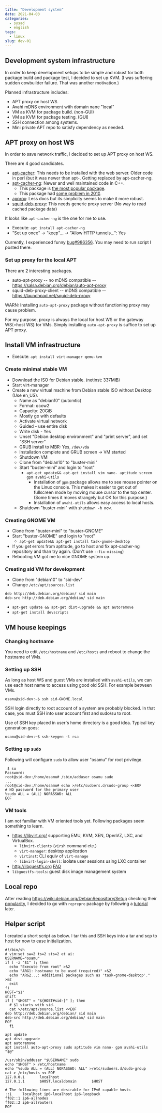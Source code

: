 ```yaml
---
title: "Development system"
date: 2021-04-03
categories:
  - sysad
  - english
tags:
  - linux
slug: dev-01
---
```


## Development system infrastructure

In order to keep development setups to be simple and robust for both package
build and package test, I decided to set up KVM.  (I was suffering sudden
cowbuilder failure. That was another motivation.)

Planned infrastructure includes:

* APT proxy on host WS.
* Avahi mDNS environment with domain nane "local"
* VM as KVM for package build. (non-GUI)
* VM as KVM for package testing. (GUI)
* SSH connection among systems.
* Mini private APT repo to satisfy dependency as needed.

## APT proxy on host WS

In order to save network traffic, I decided to set up APT proxy on host WS.

There are 4 good candidates.
* [apt-cacher](https://salsa.debian.org/LeePen/apt-cacher): This needs to be installed with the web server.  Older code in perl (but it was newer than apt-.  Getting replaced by apt-cacher-ng.
* [apt-cacher-ng](https://salsa.debian.org/blade/apt-cacher-ng/-/tree/debian/sid): Newer and well maintained code in C++.
  * This package is [the most popular package](https://qa.debian.org/popcon-graph.php?packages=apt-cacher+apt-cacher-ng+approx+squid-deb-proxy&show_installed=on&want_legend=on&want_ticks=on&from_date=&to_date=&hlght_date=&date_fmt=%25Y-%25m&beenhere=1).
  * This package had [some problem in 2010](https://wiki.debian.org/Simple-CDD/Howto?action=diff&rev1=51&rev2=50).
* [approx](https://salsa.debian.org/ocaml-team/approx): Less docs but its simplicity seems to make it more robust.
* [squid-deb-proxy](https://launchpad.net/squid-deb-proxy): This needs generic proxy server (No way to read cached package data)

It looks like `apt-cacher-ng` is the one for me to use.

* Execute: `apt install apt-cacher-ng`
* "Set up once" -> "keep"... -> "Allow HTTP tunnels...": Yes

Currently, I experienced funny [bug#986356](https://bugs.debian.org/986356).
You may need to run script I posted there.

### Set up proxy for the local APT

There are 2 interesting packages.

* auto-apt-proxy -- no mDNS compatible --  https://salsa.debian.org/debian/auto-apt-proxy
* squid-deb-proxy-client -- mDNS compatible -- https://launchpad.net/squid-deb-proxy

WARN: Installing `auto-apt-proxy` package without functioning proxy may cause
problem.

For my purpose, proxy is always the local for host WS or the gateway WS(=host
WS) for VMs.  Simply installing `auto-apt-proxy` is suffice to set up APT
proxy.

## Install VM infrastructure

* Execute: `apt install virt-manager qemu-kvm`

### Create minimal stable VM

* Download the ISO for Debian stable. (netinst: 337MiB)
* Start virt-manager
* Create a new virtual machine from Debian stable ISO without Desktop (Use
  en_US).
  * Name as "debian10" (automtic)
  * Format: qcow2
  * Capacity: 20GiB
  * Mostly go with defaults
  * Activate virtual network
  * Guided - use entire disk
  * Write disk - Yes
  * Unset "Debian desktop environment" and "print server", and set "SSH server"
  * GRUB install to MBR: Yes, `/dev/vda`
  * Installation complete and GRUB screen -> VM started
  * Shutdown VM
  * Clone from "debian10" to "buster-mini"
  * Start "buster-mini" and login to "root"
    * `apt-get update&& apt-get install vim nano- aptitude screen gpm avahi-utils`
      * Installation of `gpm` package allows me to see mouse pointer on the
        Linux console.  This makes it easier to get out of fullscreen mode by
        moving mouse cursor to the top center. (Some times it moves strangely
        but OK for this purpose.)
      * Installation of `avahi-utils` allows easy access to local hosts.
  * Shutdown "buster-mini" with `shutdown -h now`.

### Creating GNOME VM

  * Clone from "buster-mini" to "buster-GNOME"
  * Start "buster-GNOME" and login to "root"
    * `apt-get update&& apt-get install task-gnome-desktop`
  * If you get errors from aptitude, go to host and fix apt-cacher-ng
    repository and than try again.  (Don't use `--fix-missing`)
  * Rebooting VM got me to nice GNOME system up.

### Creating sid VM for development

  * Clone from "debian10" to "sid-dev"
  * Change `/etc/apt/sources.list`

```
deb http://deb.debian.org/debian/ sid main
deb-src http://deb.debian.org/debian/ sid main
```

  * `apt-get update && apt-get dist-upgrade && apt autoremove`
  * `apt-get install devscripts`

## VM house keepings


### Changing hostname

You need to edit `/etc/hostname` and `/etc/hosts` and reboot to change
the hostname of VMs.


### Setting up SSH

As long as host WS and guest VMs are installed with `avahi-utils`, we can use
each host name to access using good old SSH.  For example between VMs.

```
osamu@sid-dev:~$ ssh sid-GNOME.local
```

SSH login directly to root account of a system are probably blocked.  In that
case, you must SSH into user account first and sudo/su to root.

Use of SSH key placed in user's home directory is a good idea.  Typical key
generation goes:

```
osamu@sid-dev:~$ ssh-keygen -t rsa
```

### Setting up `sudo`

Following will configure `sudo` to allow user "osamu" for root privilege.

```
 $ su
Password:
root@sid-dev:/home/osamu# /sbin/adduser osamu sudo
...
root@sid-dev:/home/osamu# echo >/etc/sudoers.d/sudo-group <<EOF
# NO password for the primary user
%sudo ALL = (ALL) NOPASSWD: ALL
EOF
```

### VM tools

I am not familiar with VM oriented tools yet.  Following packages seem
something to learn.

* https://libvirt.org/ supporting EMU, KVM, XEN, OpenVZ, LXC, and
  VirtualBox.
  * `libvirt-clients` (`virsh` command etc.)
  * `virt-manager`: desktop application
  * `virtinst`: CLI equiv of `virt-manage`
  * `libvirt-login-shell`: isolate user sessions using LXC container
*  http://libguestfs.org [FAQ](https://libguestfs.org/guestfs-faq.1.html)
  * `libguestfs-tools`: guest disk image management system

## Local repo

After reading https://wiki.debian.org/DebianRepository/Setup checking their
[popularity](https://qa.debian.org/popcon-graph.php?packages=reprepro+mini-dinstall+debarchiver+apt-ftparchive+aptly&show_installed=on&want_legend=on&want_ticks=on&from_date=&to_date=&hlght_date=&date_fmt=%25Y-%25m&beenhere=1),
I decided to go with `reprepro` package by following a [tutorial](https://wiki.debian.org/DebianRepository/SetupWithReprepro) later.

## Helper script

I created a short script as below.  I tar this and SSH keys into a tar and scp
to host for now to ease initialization.

```
#!/bin/sh
# vim:set sw=2 ts=2 sts=2 et ai:
USERNAME="osamu"
if [ -z "$1" ]; then
  echo "Execute from root" >&2
  echo "ARG1: hostname to be used (required)" >&2
  echo "ARG2...: Additional packages such as 'task-gnome-desktop'." >&2
  exit
fi
HOST="$1"
shift
if [ "$HOST" = "${HOST#sid-}" ]; then
  # $1 starts with sid-
  cat >/etc/apt/source.list <<EOF
deb http://deb.debian.org/debian/ sid main
deb-src http://deb.debian.org/debian/ sid main
EOF
  fi

apt update
apt dist-upgrade
apt autoremove
apt install auto-apt-proxy sudo aptitude vim nano- gpm avahi-utils "$@"

/usr/sbin/adduser "$USERNAME" sudo
echo "$HOST" > /etc/hostname
echo "%sudo ALL = (ALL) NOPASSWD: ALL" >/etc/sudoers.d/sudo-group
cat > /etc/hosts << EOF
127.0.0.1       localhost
127.0.1.1       $HOST.localdomain       $HOST

# The following lines are desirable for IPv6 capable hosts
::1     localhost ip6-localhost ip6-loopback
ff02::1 ip6-allnodes
ff02::2 ip6-allrouters
EOF
```

<!-- vim: set sw=2 sts=2 ai si et tw=79 ft=markdown: -->
